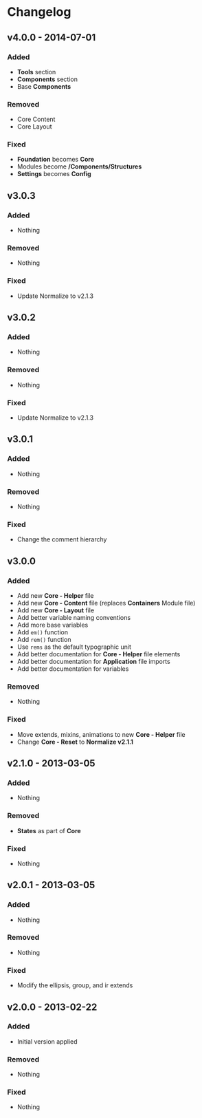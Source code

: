 Changelog
=========

v4.0.0 - 2014-07-01
-------------------

### Added

- **Tools** section
- **Components** section
- Base **Components**

### Removed

- Core Content
- Core Layout

### Fixed

- **Foundation** becomes **Core**
- Modules become **/Components/Structures**
- **Settings** becomes **Config**

v3.0.3
------

### Added

- Nothing

### Removed

- Nothing

### Fixed

- Update Normalize to v2.1.3

v3.0.2
------

### Added

- Nothing

### Removed

- Nothing

### Fixed

- Update Normalize to v2.1.3

v3.0.1
------

### Added

- Nothing

### Removed

- Nothing

### Fixed

- Change the comment hierarchy

v3.0.0
------

### Added

- Add new **Core - Helper** file
- Add new **Core - Content** file (replaces **Containers** Module file)
- Add new **Core - Layout** file
- Add better variable naming conventions
- Add more base variables
- Add `em()` function
- Add `rem()` function
- Use `rems` as the default typographic unit
- Add better documentation for **Core - Helper** file elements
- Add better documentation for **Application** file imports
- Add better documentation for variables

### Removed

- Nothing

### Fixed

- Move extends, mixins, animations to new **Core - Helper** file
- Change **Core - Reset** to **Normalize v2.1.1**

v2.1.0 - 2013-03-05
-------------------

### Added

- Nothing

### Removed

- **States** as part of **Core**

### Fixed

- Nothing

v2.0.1 - 2013-03-05
-------------------

### Added

- Nothing

### Removed

- Nothing

### Fixed

- Modify the ellipsis, group, and ir extends

v2.0.0 - 2013-02-22
-------------------

### Added

- Initial version applied

### Removed

- Nothing

### Fixed

- Nothing
